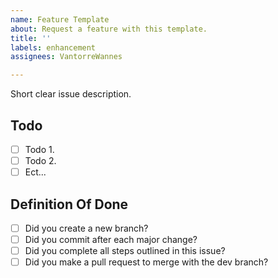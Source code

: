 ```yaml
---
name: Feature Template
about: Request a feature with this template.
title: ''
labels: enhancement
assignees: VantorreWannes

---
```


Short clear issue description.

## Todo

- [ ] Todo 1.
- [ ] Todo 2.
- [ ] Ect...

## Definition Of Done

- [ ] Did you create a new branch?
- [ ] Did you commit after each major change?
- [ ] Did you complete all steps outlined in this issue?
- [ ] Did you make a pull request to merge with the dev branch?
